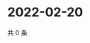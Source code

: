 # 2022-02-20

共 0 条

<!-- BEGIN WEIBO -->
<!-- 最后更新时间 Sun Feb 20 2022 14:16:36 GMT+0800 (China Standard Time) -->

<!-- END WEIBO -->
